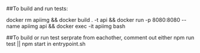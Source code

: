 ##To build and run tests:

docker rm apiimg && docker build . -t api && docker run -p 8080:8080 --name apiimg api && docker exec -it apiimg bash

##To build or run test serprate from eachother,
comment out either npm run test || npm start in entrypoint.sh 

  
